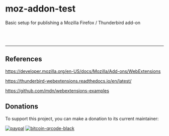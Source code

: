 # moz-addon-test
Basic setup for publishing a Mozilla Firefox / Thunderbird add-on  
</br>
</br>
</br>

---
## References  

https://developer.mozilla.org/en-US/docs/Mozilla/Add-ons/WebExtensions  

https://thunderbird-webextensions.readthedocs.io/en/latest/  

https://github.com/mdn/webextensions-examples  


## Donations
To support this project, you can make a donation to its current maintainer:  

[![paypal](https://github.com/Ximi1970/Donate/blob/master/paypal_btn_donateCC_LG_2.gif)](https://paypal.me/Ximi1970)
[![bitcoin-qrcode-black](https://github.com/Ximi1970/Donate/blob/master/bitcoin-donate-qrcode-black.png)](https://raw.githubusercontent.com/Ximi1970/Donate/master/bitcoin-address.txt)
